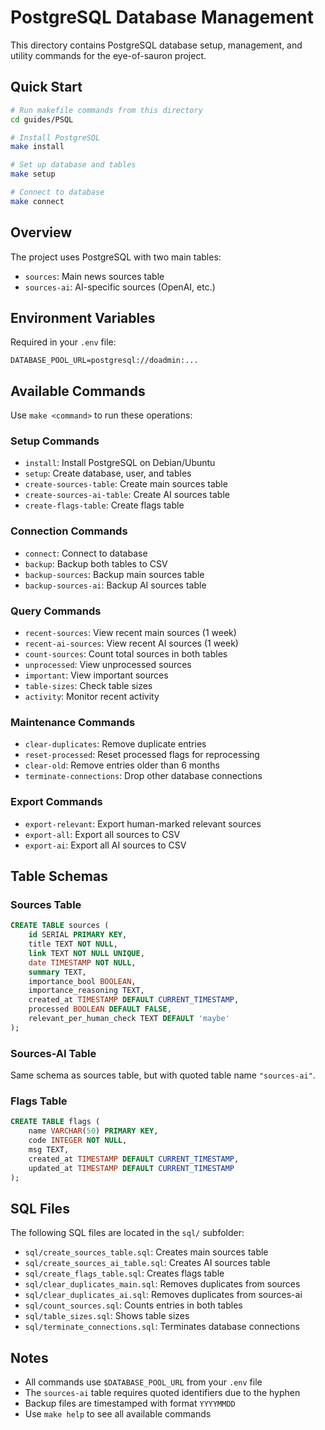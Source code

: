 # PostgreSQL Database Management

This directory contains PostgreSQL database setup, management, and utility commands for the eye-of-sauron project.

## Quick Start

```bash
# Run makefile commands from this directory
cd guides/PSQL

# Install PostgreSQL
make install

# Set up database and tables
make setup

# Connect to database
make connect
```

## Overview

The project uses PostgreSQL with two main tables:
- `sources`: Main news sources table
- `sources-ai`: AI-specific sources (OpenAI, etc.)

## Environment Variables

Required in your `.env` file:
```
DATABASE_POOL_URL=postgresql://doadmin:...
```

## Available Commands

Use `make <command>` to run these operations:

### Setup Commands
- `install`: Install PostgreSQL on Debian/Ubuntu
- `setup`: Create database, user, and tables
- `create-sources-table`: Create main sources table
- `create-sources-ai-table`: Create AI sources table
- `create-flags-table`: Create flags table

### Connection Commands
- `connect`: Connect to database
- `backup`: Backup both tables to CSV
- `backup-sources`: Backup main sources table
- `backup-sources-ai`: Backup AI sources table

### Query Commands
- `recent-sources`: View recent main sources (1 week)
- `recent-ai-sources`: View recent AI sources (1 week)
- `count-sources`: Count total sources in both tables
- `unprocessed`: View unprocessed sources
- `important`: View important sources
- `table-sizes`: Check table sizes
- `activity`: Monitor recent activity

### Maintenance Commands
- `clear-duplicates`: Remove duplicate entries
- `reset-processed`: Reset processed flags for reprocessing
- `clear-old`: Remove entries older than 6 months
- `terminate-connections`: Drop other database connections

### Export Commands
- `export-relevant`: Export human-marked relevant sources
- `export-all`: Export all sources to CSV
- `export-ai`: Export all AI sources to CSV

## Table Schemas

### Sources Table
```sql
CREATE TABLE sources (
    id SERIAL PRIMARY KEY,
    title TEXT NOT NULL,
    link TEXT NOT NULL UNIQUE,
    date TIMESTAMP NOT NULL,
    summary TEXT,
    importance_bool BOOLEAN,
    importance_reasoning TEXT,
    created_at TIMESTAMP DEFAULT CURRENT_TIMESTAMP,
    processed BOOLEAN DEFAULT FALSE,
    relevant_per_human_check TEXT DEFAULT 'maybe'
);
```

### Sources-AI Table
Same schema as sources table, but with quoted table name `"sources-ai"`.

### Flags Table
```sql
CREATE TABLE flags (
    name VARCHAR(50) PRIMARY KEY,
    code INTEGER NOT NULL,
    msg TEXT,
    created_at TIMESTAMP DEFAULT CURRENT_TIMESTAMP,
    updated_at TIMESTAMP DEFAULT CURRENT_TIMESTAMP
);
```

## SQL Files

The following SQL files are located in the `sql/` subfolder:
- `sql/create_sources_table.sql`: Creates main sources table
- `sql/create_sources_ai_table.sql`: Creates AI sources table  
- `sql/create_flags_table.sql`: Creates flags table
- `sql/clear_duplicates_main.sql`: Removes duplicates from sources
- `sql/clear_duplicates_ai.sql`: Removes duplicates from sources-ai
- `sql/count_sources.sql`: Counts entries in both tables
- `sql/table_sizes.sql`: Shows table sizes
- `sql/terminate_connections.sql`: Terminates database connections

## Notes

- All commands use `$DATABASE_POOL_URL` from your `.env` file
- The `sources-ai` table requires quoted identifiers due to the hyphen
- Backup files are timestamped with format `YYYYMMDD`
- Use `make help` to see all available commands
